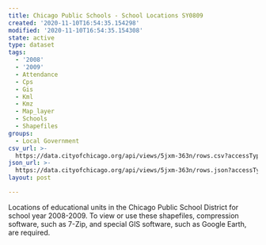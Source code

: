 ```yaml
---
title: Chicago Public Schools - School Locations SY0809
created: '2020-11-10T16:54:35.154298'
modified: '2020-11-10T16:54:35.154308'
state: active
type: dataset
tags:
  - '2008'
  - '2009'
  - Attendance
  - Cps
  - Gis
  - Kml
  - Kmz
  - Map_layer
  - Schools
  - Shapefiles
groups:
  - Local Government
csv_url: >-
  https://data.cityofchicago.org/api/views/5jxm-363n/rows.csv?accessType=DOWNLOAD
json_url: >-
  https://data.cityofchicago.org/api/views/5jxm-363n/rows.json?accessType=DOWNLOAD
layout: post

---
```

Locations of educational units in the Chicago Public School District for school year 2008-2009. To view or use these shapefiles, compression software, such as 7-Zip, and special GIS software, such as Google Earth, are required.
